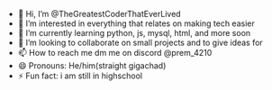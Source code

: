 - 👋 Hi, I’m @TheGreatestCoderThatEverLived
- 👀 I’m interested in everything that relates on making tech easier
- 🌱 I’m currently learning python, js, mysql, html, and more soon
- 💞️ I’m looking to collaborate on small projects and to give ideas for
- 📫 How to reach me dm me on discord @prem_4210
- 😄 Pronouns: He/him(straight gigachad)
- ⚡ Fun fact: i am still in highschool

<!---
TheGreatestCoderThatEverLived/TheGreatestCoderThatEverLived is a ✨ special ✨ repository because its `README.md` (this file) appears on your GitHub profile.
You can click the Preview link to take a look at your changes.
--->
